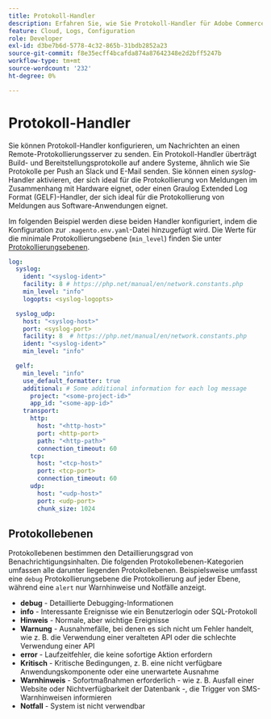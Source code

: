 ```yaml
---
title: Protokoll-Handler
description: Erfahren Sie, wie Sie Protokoll-Handler für Adobe Commerce in der Cloud-Infrastruktur konfigurieren.
feature: Cloud, Logs, Configuration
role: Developer
exl-id: d3be7b6d-5778-4c32-865b-31bdb2852a23
source-git-commit: f8e35ecff4bcafda874a87642348e2d2bff5247b
workflow-type: tm+mt
source-wordcount: '232'
ht-degree: 0%

---
```


# Protokoll-Handler

Sie können Protokoll-Handler konfigurieren, um Nachrichten an einen Remote-Protokollierungsserver zu senden. Ein Protokoll-Handler überträgt Build- und Bereitstellungsprotokolle auf andere Systeme, ähnlich wie Sie Protokolle per Push an Slack und E-Mail senden. Sie können einen _syslog_-Handler aktivieren, der sich ideal für die Protokollierung von Meldungen im Zusammenhang mit Hardware eignet, oder einen Graulog Extended Log Format (GELF)-Handler, der sich ideal für die Protokollierung von Meldungen aus Software-Anwendungen eignet.

Im folgenden Beispiel werden diese beiden Handler konfiguriert, indem die Konfiguration zur `.magento.env.yaml`-Datei hinzugefügt wird. Die Werte für die minimale Protokollierungsebene (`min_level`) finden Sie unter [Protokollierungsebenen](#log-levels).

```yaml
log:
  syslog:
    ident: "<syslog-ident>"
    facility: 8 # https://php.net/manual/en/network.constants.php
    min_level: "info"
    logopts: <syslog-logopts>

  syslog_udp:
    host: "<syslog-host>"
    port: <syslog-port>
    facility: 8  # https://php.net/manual/en/network.constants.php
    ident: "<syslog-ident>"
    min_level: "info"

  gelf:
    min_level: "info"
    use_default_formatter: true
    additional: # Some additional information for each log message
      project: "<some-project-id>"
      app_id: "<some-app-id>"
    transport:
      http:
        host: "<http-host>"
        port: <http-port>
        path: "<http-path>"
        connection_timeout: 60
      tcp:
        host: "<tcp-host>"
        port: <tcp-port>
        connection_timeout: 60
      udp:
        host: "<udp-host>"
        port: <udp-port>
        chunk_size: 1024
```

## Protokollebenen

Protokollebenen bestimmen den Detaillierungsgrad von Benachrichtigungsinhalten. Die folgenden Protokollebenen-Kategorien umfassen alle darunter liegenden Protokollebenen. Beispielsweise umfasst eine `debug` Protokollierungsebene die Protokollierung auf jeder Ebene, während eine `alert` nur Warnhinweise und Notfälle anzeigt.

- **debug** - Detaillierte Debugging-Informationen
- **info** - Interessante Ereignisse wie ein Benutzerlogin oder SQL-Protokoll
- **Hinweis** - Normale, aber wichtige Ereignisse
- **Warnung** - Ausnahmefälle, bei denen es sich nicht um Fehler handelt, wie z. B. die Verwendung einer veralteten API oder die schlechte Verwendung einer API
- **error** - Laufzeitfehler, die keine sofortige Aktion erfordern
- **Kritisch** - Kritische Bedingungen, z. B. eine nicht verfügbare Anwendungskomponente oder eine unerwartete Ausnahme
- **Warnhinweis** - Sofortmaßnahmen erforderlich - wie z. B. Ausfall einer Website oder Nichtverfügbarkeit der Datenbank -, die Trigger von SMS-Warnhinweisen informieren
- **Notfall** - System ist nicht verwendbar
